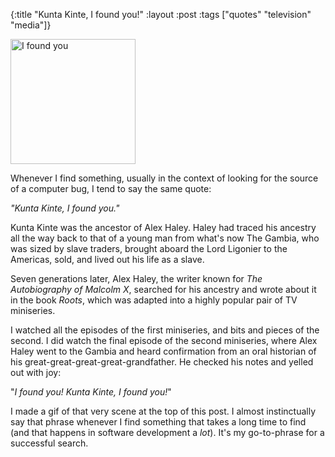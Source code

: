 {:title "Kunta Kinte, I found you!"
:layout :post
:tags  ["quotes" "television" "media"]}

<img src="http://www.szcz.org/img/kunta-kinte-i-found-you.gif" width="200px" alt="I found you"/>

Whenever I find something, usually in the context of looking for the source of a computer
bug, I tend to say the same quote:

_"Kunta Kinte, I found you."_

Kunta Kinte was the ancestor of Alex Haley.  Haley had traced his ancestry all the way back
to that of a young man from what's now The Gambia, who was sized by slave traders, brought
aboard the Lord Ligonier to the Americas, sold, and lived out his life as a slave.

Seven generations later, Alex Haley, the writer known for _The Autobiography of Malcolm X_,
searched for his ancestry and wrote about it in the book _Roots_, which was adapted into
a highly popular pair of TV miniseries.  

I watched all the episodes of the first miniseries, and bits and pieces of the second.
I did watch the final episode of the second miniseries, where Alex Haley went to the Gambia
and heard confirmation from an oral historian of his great-great-great-great-grandfather.
He checked his notes and yelled out with joy:

"_I found you!  Kunta Kinte, I found you!_"

I made a gif of that very scene at the top of this post.  I almost instinctually say that
phrase whenever I find something that takes a long time to find (and that happens in
software development a _lot_).  It's my go-to-phrase for a successful search.
